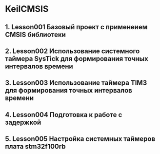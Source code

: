 # KeilCMSIS
## 1. Lesson001 Базовый проект с применеием CMSIS библиотеки
## 2. Lesson002 Использование системного таймера SysTick для формирования точных интервалов времени
## 3. Lesson003 Использование таймера TIM3 для формирования точных интервалов времени
## 4. Lesson004 Подготовка к работе с задержкой
## 5. Lesson005 Настройка системных таймеров плата stm32f100rb
